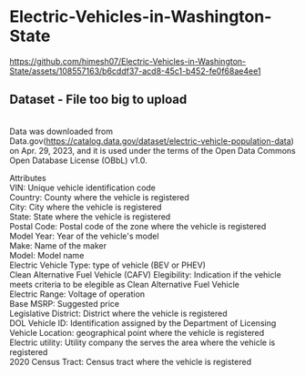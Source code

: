 # Electric-Vehicles-in-Washington-State



https://github.com/himesh07/Electric-Vehicles-in-Washington-State/assets/108557163/b6cddf37-acd8-45c1-b452-fe0f68ae4ee1



## Dataset - File too big to upload

<br>Data was downloaded from Data.gov(https://catalog.data.gov/dataset/electric-vehicle-population-data) on Apr. 29, 2023, and it is used under the terms of the Open Data Commons Open Database License (OBbL) v1.0.

Attributes
<br>VIN: Unique vehicle identification code
<br>Country: County where the vehicle is registered
<br>City: City where the vehicle is registered
<br>State: State where the vehicle is registered
<br>Postal Code: Postal code of the zone where the vehicle is registered
<br>Model Year: Year of the vehicle's model
<br>Make: Name of the maker
<br>Model: Model name
<br>Electric Vehicle Type: type of vehicle (BEV or PHEV)
<br>Clean Alternative Fuel Vehicle (CAFV) Elegibility: Indication if the vehicle meets criteria to be elegible as Clean Alternative Fuel Vehicle
<br>Electric Range: Voltage of operation
<br>Base MSRP: Suggested price
<br>Legislative District: District where the vehicle is registered
<br>DOL Vehicle ID: Identification assigned by the Department of Licensing
<br>Vehicle Location: geographical point where the vehicle is registered
<br>Electric utility: Utility company the serves the area where the vehicle is registered
<br>2020 Census Tract: Census tract where the vehicle is registered
